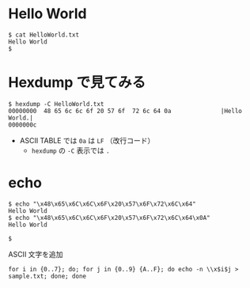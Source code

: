 # Hello World

```
$ cat HelloWorld.txt
Hello World
$
```

# Hexdump で見てみる

```
$ hexdump -C HelloWorld.txt
00000000  48 65 6c 6c 6f 20 57 6f  72 6c 64 0a              |Hello World.|
0000000c
```

- ASCII TABLE では `0a` は `LF` （改行コード）
  - `hexdump` の `-C` 表示では `.`

# echo

```
$ echo "\x48\x65\x6C\x6C\x6F\x20\x57\x6F\x72\x6C\x64"
Hello World
$ echo "\x48\x65\x6C\x6C\x6F\x20\x57\x6F\x72\x6C\x64\x0A"
Hello World

$
```

ASCII 文字を追加
```
for i in {0..7}; do; for j in {0..9} {A..F}; do echo -n \\x$i$j > sample.txt; done; done
```
